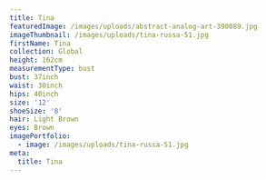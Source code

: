 ```yaml
---
title: Tina
featuredImage: /images/uploads/abstract-analog-art-390089.jpg
imageThumbnail: /images/uploads/tina-russa-51.jpg
firstName: Tina
collection: Global
height: 162cm
measurementType: bust
bust: 37inch
waist: 30inch
hips: 40inch
size: '12'
shoeSize: '8'
hair: Light Brown
eyes: Brown
imagePortfolio:
  - image: /images/uploads/tina-russa-51.jpg
meta:
  title: Tina
---
```


